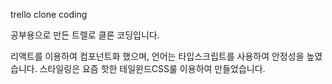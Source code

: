 trello clone coding

공부용으로 만든 트렐로 클론 코딩입니다.

리액트를 이용하여 컴포넌트화 했으며,
언어는 타입스크립트를 사용하여 안정성을 높였습니다.
스타일링은 요즘 핫한 테일윈드CSS룰 이용하여 만들었습니다.

